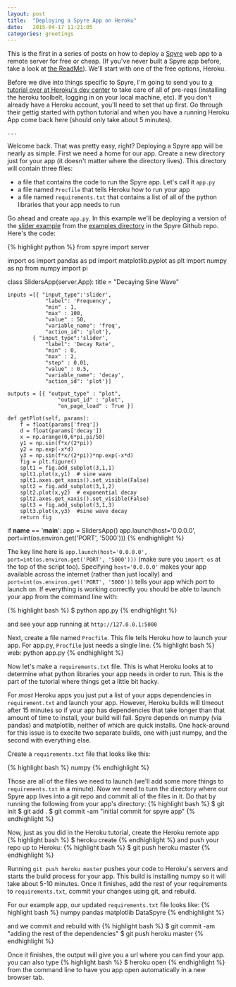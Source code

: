 ```yaml
---
layout: post
title:  "Deploying a Spyre App on Heroku"
date:   2015-04-17 11:21:05
categories: greetings
---
```

This is the first in a series of posts on how to deploy a [Spyre] web app to a remote server for free or cheap. (If you've never built a Spyre app before, take a look at [the ReadMe]).  We'll start with one of the free options, Heroku.

Before we dive into things specific to Spyre, I'm going to send you to [a tutorial over at Heroku's dev center] to take care of all of pre-reqs (installing the heroku toolbelt, logging in on your local machine, etc). If you don't already have a Heroku account, you'll need to set that up first. Go through their gettig started with python tutorial and when you have a running Heroku App come back here (should only take about 5 minutes).

`...`

Welcome back. That was pretty easy, right? Deploying a Spyre app will be nearly as simple. 
First we need a home for our app. Create a new directory just for your app (it doesn't matter where the directory lives). This directory will contain three files:

- a file that contains the code to run the Spyre app. Let's call it `app.py`
- a file named `Procfile` that tells Heroku how to run your app
- a file named `requirements.txt` that contains a list of all of the python libraries that your app needs to run

Go ahead and create `app.py`. In this example we'll be deploying a version of the [slider example] from the [examples directory] in the Spyre Github repo. Here's the code:

{% highlight python %}
from spyre import server

import os
import pandas as pd
import matplotlib.pyplot as plt
import numpy as np
from numpy import pi

class SlidersApp(server.App):
    title = "Decaying Sine Wave"

    inputs =[{ "input_type":'slider',
                "label": 'Frequency', 
                "min" : 1,
                "max" : 100,
                "value" : 50,
                "variable_name": 'freq', 
                "action_id": 'plot'},
            { "input_type":'slider',
                "label": 'Decay Rate', 
                "min" : 0,
                "max" : 2,
                "step" : 0.01,
                "value" : 0.5,
                "variable_name": 'decay', 
                "action_id": 'plot'}]

    outputs = [{ "output_type" : "plot",
                    "output_id" : "plot",
                    "on_page_load" : True }]

    def getPlot(self, params):
        f = float(params['freq'])
        d = float(params['decay'])
        x = np.arange(0,6*pi,pi/50)
        y1 = np.sin(f*x/(2*pi))
        y2 = np.exp(-x*d)
        y3 = np.sin(f*x/(2*pi))*np.exp(-x*d)
        fig = plt.figure()
        splt1 = fig.add_subplot(3,1,1)
        splt1.plot(x,y1)  # sine wave
        splt1.axes.get_xaxis().set_visible(False)
        splt2 = fig.add_subplot(3,1,2)
        splt2.plot(x,y2)  # exponential decay
        splt2.axes.get_xaxis().set_visible(False)
        splt3 = fig.add_subplot(3,1,3)
        splt3.plot(x,y3)  #sine wave decay
        return fig

if __name__ == '__main__':
    app = SlidersApp()
    app.launch(host='0.0.0.0', port=int(os.environ.get('PORT', '5000')))
{% endhighlight %}

The key line here is `app.launch(host='0.0.0.0', port=int(os.environ.get('PORT', '5000')))` (make sure you `import os` at the top of the script too). Specifying `host='0.0.0.0'` makes your app available across the internet (rather than just locally) and `port=int(os.environ.get('PORT', '5000'))` tells your app which port to launch on. If everything is working correctly you should be able to launch your app from the command line with: 

{% highlight bash %}
$ python app.py
{% endhighlight %}

and see your app running at `http://127.0.0.1:5000`

Next, create a file named `Procfile`. This file tells Heroku how to launch your app. For app.py, `Procfile` just needs a single line. 
{% highlight bash %}
web: python app.py
{% endhighlight %}

Now let's make a `requirements.txt` file. This is what Heroku looks at to determine what python libraries your app needs in order to run. This is the part of the tutorial where things get a little bit hacky. 

For *most* Heroku apps you just put a list of your apps dependencies in `requirement.txt` and launch your app. However, Heroku builds will timeout after 15 minutes so if your app has dependencies that take longer than that amount of time to install, your build will fail. Spyre depends on numpy (via pandas) and matplotlib, neither of which are quick installs. One hack-around for this issue is to execite two separate builds, one with just numpy, and the second with everything else.

Create a `requirements.txt` file that looks like this:

{% highlight bash %}
numpy
{% endhighlight %}

Those are all of the files we need to launch (we'll add some more things to `requirements.txt` in a minute). Now we need to turn the directory where our Spyre app lives into a git repo and commit all of the files in it. Do that by running the following from your app's directory:
{% highlight bash %}
$ git init
$ git add .
$ git commit -am "initial commit for spyre app"
{% endhighlight %}

Now, just as you did in the Heroku tutorial, create the Heroku remote app
{% highlight bash %}
$ heroku create
{% endhighlight %}
and push your repo up to Heroku:
{% highlight bash %}
$ git push heroku master
{% endhighlight %}

Running `git push heroku master` pushes your code to Heroku's servers and starts the build process for your app. This build is installing numpy so it will take about 5-10 minutes. Once it finishes, add the rest of your requirements to `requirements.txt`, commit your changes using git, and rebuild.

For our example app, our updated `requirements.txt` file looks like:
{% highlight bash %}
numpy
pandas
matplotlib
DataSpyre
{% endhighlight %}

and we commit and rebuild with 
{% highlight bash %}
$ git commit -am "adding the rest of the dependencies"
$ git push heroku master
{% endhighlight %}

Once it finishes, the output will give you a url where you can find your app. you can also type
{% highlight bash %}
$ heroku open
{% endhighlight %}
from the command line to have you app open automatically in a new browser tab.


[Spyre]: https://github.com/adamhajari.com/spyre
[the ReadMe]: https://github.com/adamhajari/spyre/blob/master/README.md
[a tutorial over at Heroku's dev center]: https://devcenter.heroku.com/articles/getting-started-with-python
[slider example]: https://github.com/adamhajari/spyre/blob/master/examples/sliders_examples.py
[examples directory]: https://github.com/adamhajari/spyre/tree/master/examples
